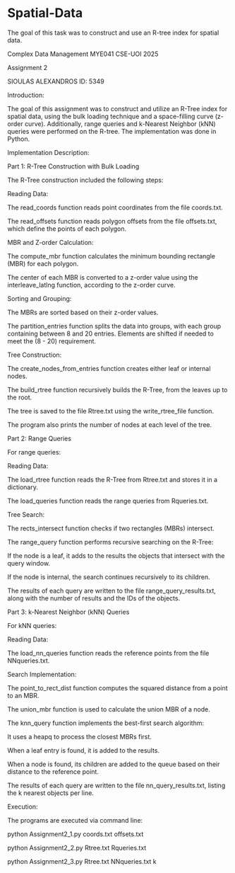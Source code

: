 # Spatial-Data
The goal of this task was to construct and use an R-tree index for spatial data.

Complex Data Management MYE041 CSE-UOI 2025

Assignment 2

SIOULAS ALEXANDROS ID: 5349

Introduction:

The goal of this assignment was to construct and utilize an R-Tree index for spatial data, using the bulk loading technique and a space-filling curve (z-order curve). Additionally, range queries and k-Nearest Neighbor (kNN) queries were performed on the R-tree.
The implementation was done in Python.

Implementation Description:

Part 1: R-Tree Construction with Bulk Loading

The R-Tree construction included the following steps:

Reading Data:

The read_coords function reads point coordinates from the file coords.txt.

The read_offsets function reads polygon offsets from the file offsets.txt, which define the points of each polygon.

MBR and Z-order Calculation:

The compute_mbr function calculates the minimum bounding rectangle (MBR) for each polygon.

The center of each MBR is converted to a z-order value using the interleave_latlng function, according to the z-order curve.

Sorting and Grouping:

The MBRs are sorted based on their z-order values.

The partition_entries function splits the data into groups, with each group containing between 8 and 20 entries. Elements are shifted if needed to meet the (8 - 20) requirement.

Tree Construction:

The create_nodes_from_entries function creates either leaf or internal nodes.

The build_rtree function recursively builds the R-Tree, from the leaves up to the root.

The tree is saved to the file Rtree.txt using the write_rtree_file function.

The program also prints the number of nodes at each level of the tree.

Part 2: Range Queries

For range queries:

Reading Data:

The load_rtree function reads the R-Tree from Rtree.txt and stores it in a dictionary.

The load_queries function reads the range queries from Rqueries.txt.

Tree Search:

The rects_intersect function checks if two rectangles (MBRs) intersect.

The range_query function performs recursive searching on the R-Tree:

If the node is a leaf, it adds to the results the objects that intersect with the query window.

If the node is internal, the search continues recursively to its children.

The results of each query are written to the file range_query_results.txt, along with the number of results and the IDs of the objects.

Part 3: k-Nearest Neighbor (kNN) Queries

For kNN queries:

Reading Data:

The load_nn_queries function reads the reference points from the file NNqueries.txt.

Search Implementation:

The point_to_rect_dist function computes the squared distance from a point to an MBR.

The union_mbr function is used to calculate the union MBR of a node.

The knn_query function implements the best-first search algorithm:

It uses a heapq to process the closest MBRs first.

When a leaf entry is found, it is added to the results.

When a node is found, its children are added to the queue based on their distance to the reference point.

The results of each query are written to the file nn_query_results.txt, listing the k nearest objects per line.

Execution:

The programs are executed via command line:

python Assignment2_1.py coords.txt offsets.txt

python Assignment2_2.py Rtree.txt Rqueries.txt

python Assignment2_3.py Rtree.txt NNqueries.txt k

